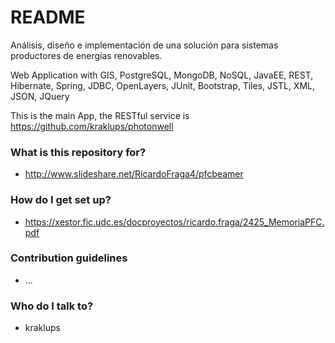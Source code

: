 # README #

Análisis, diseño e implementación de una solución para sistemas productores de energías renovables.

Web Application with GIS, PostgreSQL, MongoDB, NoSQL, JavaEE, REST, Hibernate, Spring, JDBC, OpenLayers, JUnit, Bootstrap, Tiles, JSTL, XML, JSON, JQuery

This is the main App, the RESTful service is https://github.com/kraklups/photonwell

### What is this repository for? ###

* http://www.slideshare.net/RicardoFraga4/pfcbeamer

### How do I get set up? ###

* https://xestor.fic.udc.es/docproyectos/ricardo.fraga/2425_MemoriaPFC.pdf

### Contribution guidelines ###

* ...

### Who do I talk to? ###

* kraklups
